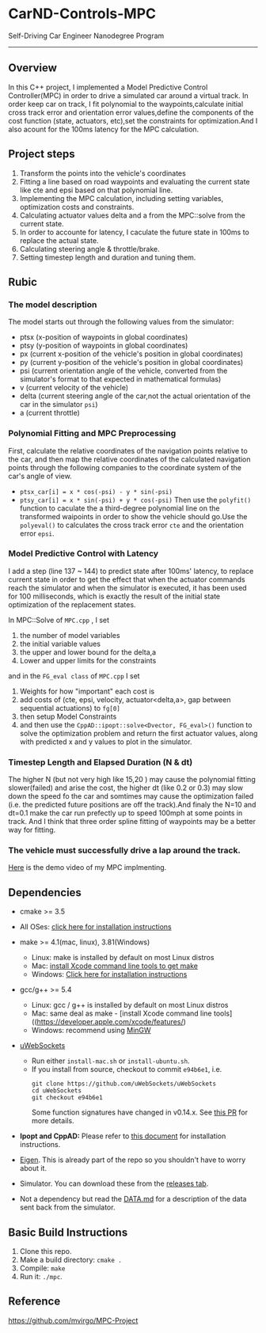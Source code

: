 # CarND-Controls-MPC
Self-Driving Car Engineer Nanodegree Program

---
## Overview
In this C++ project, I implemented a Model Predictive Control Controller(MPC) in order to drive a simulated car around a virtual track. In order keep car on track, I fit polynomial to the waypoints,calculate initial cross track error and orientation error values,define the components of the cost function (state, actuators, etc),set the constraints for optimization.And I also acount for the 100ms latency for the MPC calculation.

## Project steps
1. Transform the points into the vehicle's coordinates
2. Fitting a line based on road waypoints and evaluating the current state like cte and epsi based on that polynomial line.
3. Implementing the MPC calculation, including setting variables, optimization costs and constraints.
4. Calculating actuator values delta and a from the MPC::solve from the current state.
5. In order to accounte for latency, I caculate the future state in 100ms to replace the actual state.
6. Calculating steering angle & throttle/brake.
7. Setting timestep length and duration and tuning them.

## Rubic
### The model description
The model starts out through the following values from the simulator:
* ptsx (x-position of waypoints in global coordinates)
* ptsy (y-position of waypoints in global coordinates)
* px (current x-position of the vehicle's position in global coordinates)
* py (current y-position of the vehicle's position in global coordinates)
* psi (current orientation angle of the vehicle, converted from the simulator's format to that expected in mathematical formulas)
* v (current velocity of the vehicle)
* delta (current steering angle of the car,not the actual orientation of the car in the simulator `psi`)
* a (current throttle)


### Polynomial Fitting and MPC Preprocessing

First, calculate the relative coordinates of the navigation points relative to the car, and then map the relative coordinates of the calculated navigation points through the following companies to the coordinate system of the car's angle of view.
* `ptsx_car[i] = x * cos(-psi) - y * sin(-psi)`
* `ptsy_car[i] = x * sin(-psi) + y * cos(-psi)`
Then use the `polyfit()` function to caculate the a third-degree polynomial line on the transformed waipoints in order to show the vehicle should go.Use the `polyeval()` to calculates the cross track error `cte` and the orientation error `epsi`.

### Model Predictive Control with Latency
I add a step (line 137 ~ 144) to predict state after 100ms' latency, to replace current state in order to get the effect that when the actuator commands reach the simulator and when the simulator is executed, it has been used for 100 milliseconds, which is exactly the result of the initial state optimization of the replacement states.

In MPC::Solve of `MPC.cpp` , I set 
1. the number of model variables
2. the initial variable values
3. the upper and lower bound for the delta,a
4. Lower and upper limits for the constraints

and in the `FG_eval class` of `MPC.cpp` I set 
1. Weights for how "important" each cost is
2. add costs of (cte, epsi, velocity, actuator<delta,a>,  gap between sequential actuations) to `fg[0]`
3. then setup Model Constraints 
4. and then use the `CppAD::ipopt::solve<Dvector, FG_eval>()` function to solve the optimization problem and return the first actuator values, along with predicted x and y values to plot in the simulator.


### Timestep Length and Elapsed Duration (N & dt)
The higher N (but not very high like 15,20 ) may cause the polynomial fitting slower(failed) and arise the cost, the higher dt (like 0.2 or 0.3) may slow down the speed fo the car and somtimes may cause the optimization failed (i.e. the predicted future positions are off the track).And finaly the N=10 and dt=0.1 make the car run prefectly up to speed 100mph at some points in track.
And I think that three order spline fitting of waypoints may be a better way for fitting.

### The vehicle must successfully drive a lap around the track.
[Here](http://v.youku.com/v_show/id_XMzQ0MTY4ODEyMA==.html) is the demo video of my MPC implmenting.


## Dependencies

* cmake >= 3.5
 * All OSes: [click here for installation instructions](https://cmake.org/install/)
* make >= 4.1(mac, linux), 3.81(Windows)
  * Linux: make is installed by default on most Linux distros
  * Mac: [install Xcode command line tools to get make](https://developer.apple.com/xcode/features/)
  * Windows: [Click here for installation instructions](http://gnuwin32.sourceforge.net/packages/make.htm)
* gcc/g++ >= 5.4
  * Linux: gcc / g++ is installed by default on most Linux distros
  * Mac: same deal as make - [install Xcode command line tools]((https://developer.apple.com/xcode/features/)
  * Windows: recommend using [MinGW](http://www.mingw.org/)
* [uWebSockets](https://github.com/uWebSockets/uWebSockets)
  * Run either `install-mac.sh` or `install-ubuntu.sh`.
  * If you install from source, checkout to commit `e94b6e1`, i.e.
    ```
    git clone https://github.com/uWebSockets/uWebSockets
    cd uWebSockets
    git checkout e94b6e1
    ```
    Some function signatures have changed in v0.14.x. See [this PR](https://github.com/udacity/CarND-MPC-Project/pull/3) for more details.

* **Ipopt and CppAD:** Please refer to [this document](https://github.com/udacity/CarND-MPC-Project/blob/master/install_Ipopt_CppAD.md) for installation instructions.
* [Eigen](http://eigen.tuxfamily.org/index.php?title=Main_Page). This is already part of the repo so you shouldn't have to worry about it.
* Simulator. You can download these from the [releases tab](https://github.com/udacity/self-driving-car-sim/releases).
* Not a dependency but read the [DATA.md](./DATA.md) for a description of the data sent back from the simulator.


## Basic Build Instructions

1. Clone this repo.
2. Make a build directory: `cmake .`
3. Compile: `make`
4. Run it: `./mpc`.

## Reference

https://github.com/mvirgo/MPC-Project
